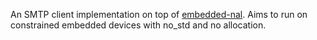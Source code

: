 An SMTP client implementation on top of [embedded-nal](https://github.com/rust-embedded-community/embedded-nal). Aims to run on constrained embedded devices with no_std and no allocation.
